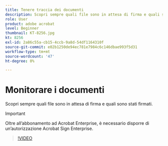 ```yaml
---
title: Tenere traccia dei documenti
description: Scopri sempre quali file sono in attesa di firma e quali sono stati firmati
role: User
product: adobe acrobat
level: Beginner
thumbnail: KT-8256.jpg
kt: 8256
exl-id: 2a86c55a-cb15-4ccb-9a8d-54df1164310f
source-git-commit: e02b1250de94ec781e7984c6c146dbae993f5d31
workflow-type: tm+mt
source-wordcount: '47'
ht-degree: 0%

---
```


# Monitorare i documenti

Scopri sempre quali file sono in attesa di firma e quali sono stati firmati.

>[!IMPORTANT]
>
>Oltre all’abbonamento ad Acrobat Enterprise, è necessario disporre di un’autorizzazione Acrobat Sign Enterprise.

>[!VIDEO](https://video.tv.adobe.com/v/338492?hidetitle=true)
